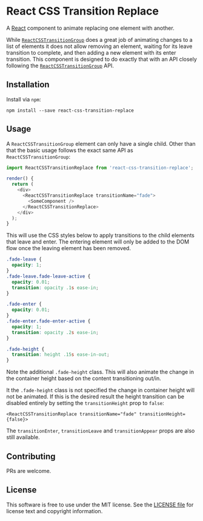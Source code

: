 # React CSS Transition Replace

A [React](http://facebook.github.io/react/) component to animate replacing one element with another.

While [`ReactCSSTransitionGroup`](https://facebook.github.io/react/docs/animation.html) does a great job
of animating changes to a list of elements it does not allow removing an element, waiting for its leave
transition to complete, and then adding a new element with its enter transition. This component is 
designed to do exactly that with an API closely following the 
[`ReactCSSTransitionGroup`](https://facebook.github.io/react/docs/animation.html) API.


## Installation

Install via `npm`:

```
npm install --save react-css-transition-replace
```


## Usage

A `ReactCSSTransitionGroup` element can only have a single child. Other than that the basic usage 
follows the exact same API as `ReactCSSTransitionGroup`:

```javascript
import ReactCSSTransitionReplace from 'react-css-transition-replace';

render() {
  return (
    <div>
      <ReactCSSTransitionReplace transitionName="fade">
        <SomeComponent />
      </ReactCSSTransitionReplace>
    </div>
  );
}
```

This will use the CSS styles below to apply transitions to the child elements that leave and enter.
The entering element will only be added to the DOM flow once the leaving element has been removed.

```css
.fade-leave {
  opacity: 1;
}
.fade-leave.fade-leave-active {
  opacity: 0.01;
  transition: opacity .1s ease-in;
}

.fade-enter {
  opacity: 0.01;
}
.fade-enter.fade-enter-active {
  opacity: 1;
  transition: opacity .2s ease-in;
}

.fade-height {
  transition: height .15s ease-in-out;
}
```

Note the additional `.fade-height` class. This will also animate the change in the container 
height based on the content transitioning out/in. 

It the `.fade-height` class is not specified the change in container height will not be animated.
If this is the desired result the height transition can be disabled entirely by setting the
`transitionHeight` prop to `false`: 

```
<ReactCSSTransitionReplace transitionName="fade" transitionHeight={false}>
```

The `transitionEnter`, `transitionLeave` and `transitionAppear` props are also still available.


## Contributing

PRs are welcome.


## License

This software is free to use under the MIT license.
See the [LICENSE file](/LICENSE.md) for license text and copyright information.
